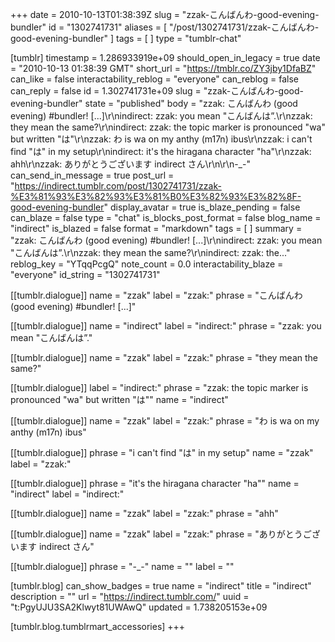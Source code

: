 +++
date = 2010-10-13T01:38:39Z
slug = "zzak-こんばんわ-good-evening-bundler"
id = "1302741731"
aliases = [ "/post/1302741731/zzak-こんばんわ-good-evening-bundler" ]
tags = [ ]
type = "tumblr-chat"

[tumblr]
timestamp = 1.286933919e+09
should_open_in_legacy = true
date = "2010-10-13 01:38:39 GMT"
short_url = "https://tmblr.co/ZY3jby1DfaBZ"
can_like = false
interactability_reblog = "everyone"
can_reblog = false
can_reply = false
id = 1.302741731e+09
slug = "zzak-こんばんわ-good-evening-bundler"
state = "published"
body = "zzak: こんばんわ (good evening) #bundler! [...]\r\nindirect: zzak: you mean \"こんばんは”.\r\nzzak: they mean the same?\r\nindirect: zzak: the topic marker is pronounced \"wa\" but written \"は\"\r\nzzak: わ is wa on my anthy (m17n) ibus\r\nzzak: i can't find \"は\" in my setup\r\nindirect: it's the hiragana character \"ha\"\r\nzzak: ahh\r\nzzak: ありがとうございます indirect さん\r\n\r\n-_-"
can_send_in_message = true
post_url = "https://indirect.tumblr.com/post/1302741731/zzak-%E3%81%93%E3%82%93%E3%81%B0%E3%82%93%E3%82%8F-good-evening-bundler"
display_avatar = true
is_blaze_pending = false
can_blaze = false
type = "chat"
is_blocks_post_format = false
blog_name = "indirect"
is_blazed = false
format = "markdown"
tags = [ ]
summary = "zzak: こんばんわ (good evening) #bundler! [...]\r\nindirect: zzak: you mean \"こんばんは”.\r\nzzak: they mean the same?\r\nindirect: zzak: the..."
reblog_key = "YTqqPcgQ"
note_count = 0.0
interactability_blaze = "everyone"
id_string = "1302741731"

[[tumblr.dialogue]]
name = "zzak"
label = "zzak:"
phrase = "こんばんわ (good evening) #bundler! [...]"

[[tumblr.dialogue]]
name = "indirect"
label = "indirect:"
phrase = "zzak: you mean \"こんばんは”."

[[tumblr.dialogue]]
name = "zzak"
label = "zzak:"
phrase = "they mean the same?"

[[tumblr.dialogue]]
label = "indirect:"
phrase = "zzak: the topic marker is pronounced \"wa\" but written \"は\""
name = "indirect"

[[tumblr.dialogue]]
name = "zzak"
label = "zzak:"
phrase = "わ is wa on my anthy (m17n) ibus"

[[tumblr.dialogue]]
phrase = "i can't find \"は\" in my setup"
name = "zzak"
label = "zzak:"

[[tumblr.dialogue]]
phrase = "it's the hiragana character \"ha\""
name = "indirect"
label = "indirect:"

[[tumblr.dialogue]]
name = "zzak"
label = "zzak:"
phrase = "ahh"

[[tumblr.dialogue]]
name = "zzak"
label = "zzak:"
phrase = "ありがとうございます indirect さん"

[[tumblr.dialogue]]
phrase = "-_-"
name = ""
label = ""

[tumblr.blog]
can_show_badges = true
name = "indirect"
title = "indirect"
description = ""
url = "https://indirect.tumblr.com/"
uuid = "t:PgyUJU3SA2Klwyt81UWAwQ"
updated = 1.738205153e+09

[tumblr.blog.tumblrmart_accessories]
+++
